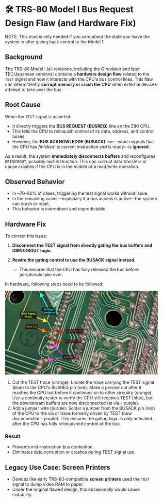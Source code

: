 # 🛠 TRS-80 Model I Bus Request Design Flaw (and Hardware Fix)

NOTE: This mod is only needed if you care about the state you leave the system in after giving back control to the Model 1.

## Background

The TRS-80 Model I (all revisions, including the G revision and later TEC/Japanese versions) contains a **hardware design flaw** related to the `TEST` signal and how it interacts with the CPU's bus control lines. This flaw can intermittently **corrupt memory or crash the CPU** when external devices attempt to take over the bus.

## Root Cause

When the `TEST` signal is asserted:

- It directly triggers the **BUS REQUEST (BUSREQ)** line on the Z80 CPU.
- This tells the CPU to relinquish control of its data, address, and control buses.
- However, the **BUS ACKNOWLEDGE (BUSACK)** line—which signals that the CPU has _finished_ its current instruction and is ready—is **ignored**.

As a result, the system **immediately disconnects buffers** and reconfigures `DBIN`/`DBOUT`, possibly _mid-instruction_. This can corrupt data transfers or cause crashes if the CPU is in the middle of a read/write operation.

## Observed Behavior

- In \~70–80% of cases, triggering the test signal works without issue.
- In the remaining cases—especially if a bus access is active—the system can crash or reset.
- This behavior is intermittent and unpredictable.

## Hardware Fix

To correct this issue:

1. **Disconnect the TEST signal from directly gating the bus buffers and DBIN/DBOUT logic.**
2. **Rewire the gating control to use the BUSACK signal instead.**

   - This ensures that the CPU has fully released the bus before peripherals take over.

In hardware, following steps need to be followed:

![TEST Mod](../Images/TESTMod.png)

1. Cut the TEST trace (orange): Locate the trace carrying the TEST signal (blue) to the CPU's BUSREQ pin (red). Make a precise cut after it reaches the CPU but before it continues on to other circuitry (orange). Use a continuity tester to verify the CPU still receives TEST (blue), but the downstream buffers are now disconnected (at via - purple).
2. Add a jumper wire (purple): Solder a jumper from the BUSACK pin (red) of the CPU to the via or trace formerly driven by TEST (now disconnected - purple). This ensures the gating logic is only activated after the CPU has fully relinquished control of the bus.

### Result

- Prevents mid-instruction bus contention.
- Eliminates data corruption or crashes during TEST signal use.

## Legacy Use Case: Screen Printers

- Devices like early TRS-80-compatible **screen printers** used the `TEST` signal to dump video RAM to paper.
- Under the original flawed design, this occasionally would cause instability.
